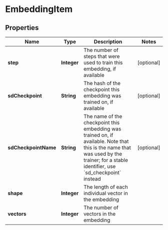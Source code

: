 

# EmbeddingItem


## Properties

| Name | Type | Description | Notes |
|------------ | ------------- | ------------- | -------------|
|**step** | **Integer** | The number of steps that were used to train this embedding, if available |  [optional] |
|**sdCheckpoint** | **String** | The hash of the checkpoint this embedding was trained on, if available |  [optional] |
|**sdCheckpointName** | **String** | The name of the checkpoint this embedding was trained on, if available. Note that this is the name that was used by the trainer; for a stable identifier, use &#x60;sd_checkpoint&#x60; instead |  [optional] |
|**shape** | **Integer** | The length of each individual vector in the embedding |  |
|**vectors** | **Integer** | The number of vectors in the embedding |  |



